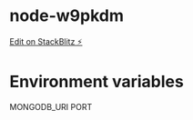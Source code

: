 # node-w9pkdm
[Edit on StackBlitz ⚡️](https://stackblitz.com/edit/node-w9pkdm)

# Environment variables
MONGODB_URI
PORT
